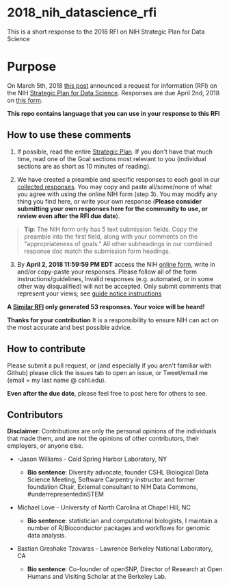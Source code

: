 # 2018_nih_datascience_rfi
This is a short response to the 2018 RFI on NIH Strategic Plan for Data Science

# Purpose
On March 5th, 2018 [this post](https://nexus.od.nih.gov/all/2018/03/05/requesting-your-input-on-the-draft-nih-strategic-plan-for-data-science/) announced a request for information (RFI) on the
NIH [Strategic Plan for Data Science](https://grants.nih.gov/grants/rfi/NIH-Strategic-Plan-for-Data-Science.pdf).
Responses are due April 2nd, 2018 on [this form](https://grants.nih.gov/grants/rfi/rfi.cfm?ID=73).

**This repo contains language that you can use in your response to this RFI**

## How to use these comments

1. If possible, read the entire [Strategic Plan](https://grants.nih.gov/grants/rfi/NIH-Strategic-Plan-for-Data-Science.pdf).
If you don't have that much time, read one of the Goal sections most relevant to
you (individual sections are as short as 10 minutes of reading).

2. We have created a preamble and specific responses to each goal in our
[collected responses](./combined_responses). You may copy and paste all/some/none
of what you agree with using the online NIH form (step 3). You may modify any
thing you find here, or write your own response (**Please consider submitting
your own responses here for the community to use, or review even after the
RFI due date**).

> **Tip**: The NIH form only has 5 text submission fields. Copy the preamble into
> the first field, along with your comments on the "appropriateness of goals."
> All other subheadings in our combined response doc match the submission form
> headings.

3. By **April 2, 2018 11:59:59 PM EDT** access the NIH [online form](https://grants.nih.gov/grants/rfi/rfi.cfm?ID=73), write in and/or
copy-paste your responses. Please follow all of the form instructions/guidelines,
Invalid responses (e.g. automated, or in some other way disqualified) will not
be accepted. Only submit comments that represent your
views; see [guide notice instructions](https://grants.nih.gov/grants/guide/notice-files/NOT-OD-18-134.html)

**A [Similar RFI](https://nlmdirector.nlm.nih.gov/2018/03/20/next-generation-data-science-research-challenges/) only generated 53 responses. Your voice will be heard!**

**Thanks for your contribution** It is a responsibility to ensure NIH can act
on the most accurate and best possible advice.



## How to contribute

Please submit a pull request, or (and especially if you aren't familiar with
Github) please click the issues tab to open an issue, or Tweet/email me (email =
my last name @ cshl.edu).

**Even after the due date**, please feel free to post here for others to see.

## Contributors

**Disclaimer**: Contributions are only the personal opinions of the individuals
that made them, and are not the opinions of other contributors, their employers,
or anyone else.


- -Jason Williams - Cold Spring Harbor Laboratory, NY
  - **Bio sentence**: Diversity advocate, founder CSHL Biological Data Science Meeting,
    Software Carpentry instructor and former foundation Chair, External consultant to
    NIH Data Commons, #underrepresentedinSTEM

- Michael Love - University of North Carolina at Chapel Hill, NC
  - **Bio sentence**: statistician and computational biologists, I maintain a number of
    R/Bioconductor packages and workflows for genomic data analysis.

- Bastian Greshake Tzovaras - Lawrence Berkeley National Laboratory, CA
  - **Bio sentence**: Co-founder of openSNP, Director of Research at Open Humans and
    Visiting Scholar at the Berkeley Lab.
